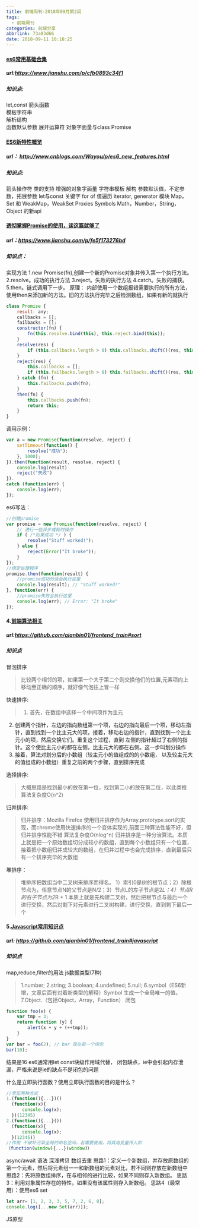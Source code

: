 ```yaml
---
title: 前端周刊-2018年09月第2周
tags:
  - 前端周刊
categories: 前端分享
abbrlink: 73a03d66
date: 2018-09-11 16:18:25
---
```

#### [es6常用基础合集](https://www.jianshu.com/p/cfb0893c34f1)

##### url:https://www.jianshu.com/p/cfb0893c34f1

##### 知识点:
let,const 
箭头函数  
模板字符串  
解析结构  
函数默认参数 
展开运算符 
对象字面量与class 
Promise
#### [ES6新特性概览](http://www.cnblogs.com/Wayou/p/es6_new_features.html)

##### url： http://www.cnblogs.com/Wayou/p/es6_new_features.html

##### 知识点:
箭头操作符
类的支持
增强的对象字面量
字符串模板
解构
参数默认值，不定参数，拓展参数
let与const 关键字
for of 值遍历
iterator, generator
模块
Map，Set 和 WeakMap，WeakSet
Proxies
Symbols
Math，Number，String，Object 的新api
#### [透彻掌握Promise的使用，读这篇就够了](https://www.jianshu.com/p/fe5f173276bd)
##### url：https://www.jianshu.com/p/fe5f173276bd
##### 知识点：
实现方法
1.new Promise(fn),创建一个新的Promise对象并传入第一个执行方法。 
2.resolve。成功的执行方法 
3.reject。失败的执行方法 
4.catch。失败的捕获。 
5.then。链式调用下一步。
原理：
内部使用一个数组报错需要执行的所有方法，使用then来添加新的方法。旧的方法执行完毕之后检测数组，如果有新的就执行
```js
class Promise {
	result: any;
	callbacks = [];
	failbacks = [];
	constructor(fn) {
		fn(this.resolve.bind(this), this.reject.bind(this));
	}
	resolve(res) {
		if (this.callbacks.length > 0) this.callbacks.shift()(res, this.resolve.bind(this), this.reject.bind(this));
	}
	reject(res) {
		this.callbacks = [];
		if (this.failbacks.length > 0) this.failbacks.shift()(res, this.resolve.bind(this), this.reject.bind(this));
	} catch (fn) {
		this.failbacks.push(fn);
	}
	then(fn) {
		this.callbacks.push(fn);
		return this;
	}
}
```
调用示例：
```js
var a = new Promise(function(resolve, reject) {
	setTimeout(function() {
		resolve("成功");
	}, 1000);
}).then(function(result, resolve, reject) {
	console.log(result)
	reject("失败")
}).
catch (function(err) {
	console.log(err);
});
```

es6写法：
```js
//创建promise
var promise = new Promise(function(resolve, reject) {
    // 进行一些异步或耗时操作
    if ( /*如果成功 */ ) {
        resolve("Stuff worked!");
    } else {
        reject(Error("It broke"));
    }
});
//绑定处理程序
promise.then(function(result) {
	//promise成功的话会执行这里
    console.log(result); // "Stuff worked!"
}, function(err) {
	//promise失败会执行这里
    console.log(err); // Error: "It broke"
});
```
#### 4.[前端算法相关](https://github.com/qianbin01/frontend_train#sort)

##### url:https://github.com/qianbin01/frontend_train#sort

##### 知识点

冒泡排序
> 比较两个相邻的项，如果第一个大于第二个则交换他们的位置,元素项向上移动至正确的顺序，就好像气泡往上冒一样

快速排序:
>  1) 首先，在数组中选择一个中间项作为主元
2) 创建两个指针，左边的指向数组第一个项，右边的指向最后一个项，移动左指针，直到找到一个比主元大的项，接着，移动右边的指针，直到找到一个比主元小的项，然后交换它们。重复这个过程，直到
 左侧的指针超过了右侧的指针。这个使比主元小的都在左侧，比主元大的都在右侧。这一步叫划分操作
3) 接着，算法对划分后的小数组（较主元小的值组成的的小数组， 以及较主元大的值组成的小数组）重复之前的两个步骤，直到排序完成

选择排序:
> 大概思路是找到最小的放在第一位，找到第二小的放在第二位，以此类推 算法复杂度O(n^2)

归并排序:
> 归并排序：Mozilla Firefox 使用归并排序作为Array.prototype.sort的实现，而chrome使用快速排序的一个变体实现的,前面三种算法性能不好，但归并排序性能不错 算法复杂度O(nlog^n)
归并排序是一种分治算法。本质上就是把一个原始数组切分成较小的数组，直到每个小数组只有一个位置，接着把小数组归并成较大的数组，在归并过程中也会完成排序，直到最后只有一个排序完毕的大数组

堆排序：
> 堆排序把数组当中二叉树来排序而得名。
1）索引0是树的根节点；2）除根节点为，任意节点N的父节点是N/2；3）节点L的左子节点是2*L；4）节点R的右子节点为2*R + 1
本质上就是先构建二叉树，然后把根节点与最后一个进行交换，然后对剩下对元素进行二叉树构建，进行交换，直到剩下最后一个

#### 5.[Javascript常用知识点](https://github.com/qianbin01/frontend_train#javascript)

##### url: https://github.com/qianbin01/frontend_train#javascript

##### 知识点
map,reduce,filter的用法
js数据类型(7种)
> 1.number;
2.string;
3.boolean;
4.undefined;
5.null;
6.symbol（ES6新增，文章后面有对着新类型的解释）Symbol 生成一个全局唯一的值。
7.Object.（包括Object，Array，Function）
闭包
```js
function foo(x) {
    var tmp = 3;
    return function (y) {
        alert(x + y + (++tmp));
    }
}
var bar = foo(2); // bar 现在是一个闭包
bar(10);
```
结果是16
es6通常用let const块级作用域代替，
闭包缺点，ie中会引起内存泄漏，严格来说是ie的缺点不是闭包的问题

什么是立即执行函数？使用立即执行函数的目的是什么？
```js
//常见两种方式
1.(function(){...})()
  (function(x){
	  console.log(x);
  })(12345)
2.(function(){...}())
  (function(x){
	  console.log(x);
  }(12345))
//作用 不破坏污染全局的命名空间，若需要使用，将其用变量传入如
（function(window){...}(window)）
```
async/await 语法
深浅拷贝
数组去重
思路1：定义一个新数组，并存放原数组的第一个元素，然后将元素组一一和新数组的元素对比，若不同则存放在新数组中
思路2：先将原数组排序，在与相邻的进行比较，如果不同则存入新数组。
思路3：利用对象属性存在的特性，如果没有该属性则存入新数组。
思路4（最常用）：使用es6 set
```js
let arr= [1, 2, 3, 3, 5, 7, 2, 6, 8];
console.log([...new Set(arr)]);
```
JS原型